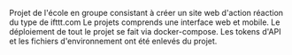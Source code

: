 Projet de l'école en groupe consistant à créer un site web d'action réaction du type de ifttt.com
Le projets comprends une interface web et mobile.
Le déploiement de tout le projet se fait via docker-compose.
Les tokens d'API et les fichiers d'environnement ont été enlevés du projet.
